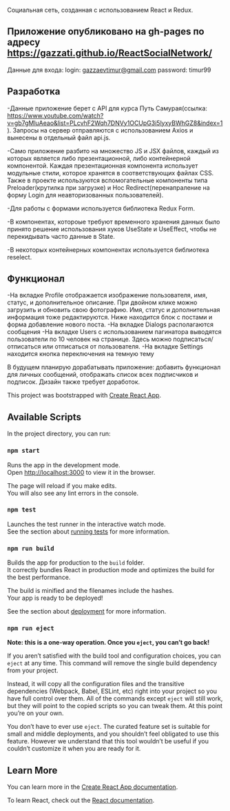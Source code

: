 Социальная сеть, созданная с использованием React и Redux.

## Приложение опубликовано на gh-pages по адресу https://gazzati.github.io/ReactSocialNetwork/
  Данные для входа: login: gazzaevtimur@gmail.com
                    password: timur99
                  
## Разработка      

  -Данные приложение берет с API для курса Путь Самурая(ссылка: https://www.youtube.com/watch?v=gb7gMluAeao&list=PLcvhF2Wqh7DNVy1OCUpG3i5lyxyBWhGZ8&index=1). Запросы на сервер отправляются с использованием Axios и вынесены в отдельный файл api.js. 
  
  -Само приложение разбито на множество JS и JSX файлов, каждый из которых является либо презентационной, либо контейнерной компонентой. Каждая презентационная компонента использует модульные стили, которое хранятся в соответствующих файлах CSS. Также в проекте используются вспомогательные компоненты типа Preloader(крутилка при загрузке) и Hoc Redirect(перенапраление на форму Login для неавторизованных пользователей). 
  
  -Для работы с формами используется библиотека Redux Form.
  
  -В компонентах, котороые требуют временного хранения данных было принято решение использования хуков UseState и UseEffect, чтобы не перекидывать часто данные в State.
  
  -В некоторых контейнерных компонентах используется библиотека reselect.
  
## Функционал
  -На вкладке Profile отображается изображение пользователя, имя, статус, и дополнительное описание. При двойном клике можно загрузить и обновить свою фотографию. Имя, статус и дополнительная информация тоже редактируются. Ниже находится блок с постами и форма добавление нового поста. 
  -На вкладке Dialogs располагаются сообщения 
  -На вкладке Users с использованием пагинатора выводятся пользователи по 10 человек на странице. Здесь можно подписаться/отписаться или отписаться от пользователя.
  -На вкладке Settings находится кнопка переключения на темную тему
  
В будущем планирую дорабатывать приложение: добавить функционал для личных сообщений, отображать список всех подписчиков и подписок.
Дизайн также требует доработок.
                  

This project was bootstrapped with [Create React App](https://github.com/facebook/create-react-app).

## Available Scripts

In the project directory, you can run:

### `npm start`

Runs the app in the development mode.<br />
Open [http://localhost:3000](http://localhost:3000) to view it in the browser.

The page will reload if you make edits.<br />
You will also see any lint errors in the console.

### `npm test`

Launches the test runner in the interactive watch mode.<br />
See the section about [running tests](https://facebook.github.io/create-react-app/docs/running-tests) for more information.

### `npm run build`

Builds the app for production to the `build` folder.<br />
It correctly bundles React in production mode and optimizes the build for the best performance.

The build is minified and the filenames include the hashes.<br />
Your app is ready to be deployed!

See the section about [deployment](https://facebook.github.io/create-react-app/docs/deployment) for more information.

### `npm run eject`

**Note: this is a one-way operation. Once you `eject`, you can’t go back!**

If you aren’t satisfied with the build tool and configuration choices, you can `eject` at any time. This command will remove the single build dependency from your project.

Instead, it will copy all the configuration files and the transitive dependencies (Webpack, Babel, ESLint, etc) right into your project so you have full control over them. All of the commands except `eject` will still work, but they will point to the copied scripts so you can tweak them. At this point you’re on your own.

You don’t have to ever use `eject`. The curated feature set is suitable for small and middle deployments, and you shouldn’t feel obligated to use this feature. However we understand that this tool wouldn’t be useful if you couldn’t customize it when you are ready for it.

## Learn More

You can learn more in the [Create React App documentation](https://facebook.github.io/create-react-app/docs/getting-started).

To learn React, check out the [React documentation](https://reactjs.org/).

